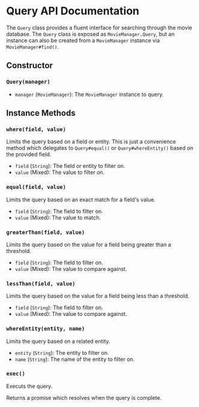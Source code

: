# Query API Documentation

The `Query` class provides a fluent interface for searching through the movie database. The `Query` class is exposed as `MovieManager.Query`, but an instance can also be created from a `MovieManager` instance via `MovieManager#find()`.



## Constructor

### `Query(manager)`

* `manager` (`MovieManager`): The `MovieManager` instance to query.



## Instance Methods

### `where(field, value)`

Limits the query based on a field or entity. This is just a convenience method which delegates to `Query#equal()` or `Query#whereEntity()` based on the provided field.

* `field` (`String`): The field or entity to filter on.
* `value` (Mixed): The value to filter on.

### `equal(field, value)`

Limits the query based on an exact match for a field's value.

* `field` (`String`): The field to filter on.
* `value` (Mixed): The value to match.

### `greaterThan(field, value)`

Limits the query based on the value for a field being greater than a threshold.

* `field` (`String`): The field to filter on.
* `value` (Mixed): The value to compare against.

### `lessThan(field, value)`

Limits the query based on the value for a field being less than a threshold.

* `field` (`String`): The field to filter on.
* `value` (Mixed): The value to compare against.

### `whereEntity(entity, name)`

Limits the query based on a related entity.

* `entity` (`String`): The entity to filter on.
* `name` (`String`): The name of the entity to filter on.

### `exec()`

Executs the query.

Returns a promise which resolves when the query is complete.
